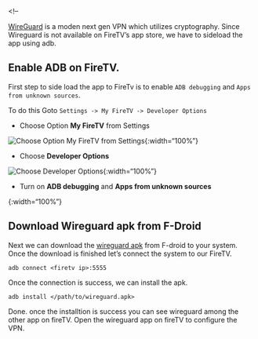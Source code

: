&lt;!–

[WireGuard](https://www.wireguard.com/) is a moden next gen VPN which utilizes cryptography. Since Wireguard is not available on FireTV’s app store, we have to sideload the app using adb.

Enable ADB on FireTV.
---------------------

First step to side load the app to FireTv is to enable `ADB debugging` and `Apps from unknown sources`.

To do this Goto `Settings -> My FireTV -> Developer Options`

-   Choose Option **My FireTV** from Settings

![Choose Option My FireTV from Settings](/assets/images/firetv/settings-my-fire-tv.png){:width=“100%”}

-   Choose **Developer Options**

![Choose Developer Options](/assets/images/firetv/settings-dev-options.png){:width=“100%”}

-   Turn on **ADB debugging** and **Apps from unknown sources**

{:width=“100%”}

Download Wireguard apk from F-Droid
-----------------------------------

Next we can download the [wireguard apk](https://f-droid.org/en/packages/com.wireguard.android/) from F-droid to your system. Once the download is finished let’s connect the system to our FireTV.

    adb connect <firetv ip>:5555

Once the connection is success, we can install the apk.

    adb install </path/to/wireguard.apk>

Done. once the installtion is success you can see wireguard among the other app on fireTV. Open the wireguard app on fireTV to configure the VPN.
